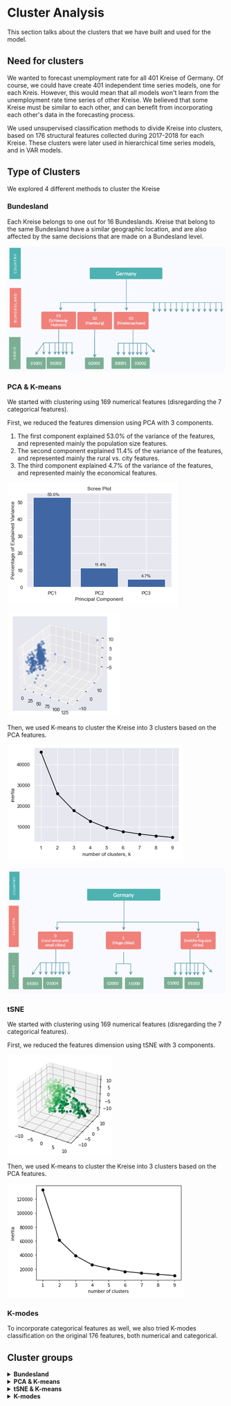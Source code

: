 # Cluster Analysis 
This section talks about the clusters that we have built 
and used for the model. 

## Need for clusters 
We wanted to forecast unemployment rate for all 401 Kreise of Germany. 
Of course, we could have create 401 independent time series models, one for each Kreis. 
However, this would mean that all models won't learn from the unemployment rate time series of other Kreise. 
We believed that some Kreise must be similar to each other, 
and can benefit from incorporating each other's data in the forecasting process.

We used unsupervised classification methods to divide Kreise into clusters, 
based on 176 structural features collected during 2017-2018 for each Kreise. 
These clusters were later used in hierarchical time series models, and in VAR models.  


## Type of Clusters 
We explored 4 different methods to cluster the Kreise

### Bundesland

Each Kreise belongs to one out for 16 Bundeslands. 
Kreise that belong to the same Bundesland have a similar geographic location, 
and are also affected by the same decisions that are made on a Bundesland level. 

![Bundesland](./clusters_screenshots/bundesland.png)
<!-- ![Bundesland](https://i.imgur.com/Se78LkN.png) -->


### PCA & K-means

We started with clustering using 169 numerical features (disregarding the 7 categorical features). 

First, we reduced the features dimension using PCA 
with 3 components. 

1. The first component explained 53.0% of the variance of the features, 
and represented mainly the population size features. 
2. The second component explained 11.4% of the variance of the features, 
and represented mainly the rural vs. city features. 
3. The third component explained 4.7% of the variance of the features, 
and represented mainly the economical features. 

![PCA & K-means](./clusters_screenshots/PCA1.png)

![PCA & K-means](./clusters_screenshots/PCA2.png)

Then, we used K-means to cluster the Kreise into 3 clusters based on the PCA features. 

![PCA & K-means](./clusters_screenshots/Kmeans_of_PCA.png)

![PCA & K-means](./clusters_screenshots/hierarchy_PCA.png)


### tSNE

We started with clustering using 169 numerical features (disregarding the 7 categorical features). 

First, we reduced the features dimension using tSNE with 3 components. 

![PCA & K-means](./clusters_screenshots/tSNE.png)

Then, we used K-means to cluster the Kreise into 3 clusters based on the PCA features. 

![PCA & K-means](./clusters_screenshots/Kmeans_of_tSNE.png)


### K-modes

To incorporate categorical features as well, we also tried K-modes classification on the original 176 features, both numerical and categorical. 


## Cluster groups 

<details>
  <summary> <strong> Bundesland </strong> </summary>
  <ul>
    <li>
    <strong>Baden-Württemberg: </strong> Stuttgart, Böblingen, Esslingen, Göppingen, Ludwigsburg, Rems-Murr-Kreis, Heilbronn, Heilbronn, Hohenlohekreis, Schwäbisch Hall, Main-Tauber-Kreis, Heidenheim, Ostalbkreis, Baden-Baden, Karlsruhe, Karlsruhe, Rastatt, Heidelberg, Mannheim, Neckar-Odenwald-Kreis, Rhein-Neckar-Kreis, Pforzheim, Calw, Enzkreis, Freudenstadt, Freiburg im Breisgau, Breisgau-Hochschwarzwald, Emmendingen, Ortenaukreis, Rottweil, Schwarzwald-Baar-Kreis, Tuttlingen, Konstanz, Lörrach, Waldshut, Reutlingen, Tübingen, Zollernalbkreis, Ulm, Alb-Donau-Kreis, Biberach, Bodenseekreis, Ravensburg, Sigmaringen </li>
    <li>
    <strong>Berlin: </strong> Berlin </li>
    <li>
    <strong>Brandenburg: </strong> Brandenburg an der Havel, Cottbus, Frankfurt (Oder), Potsdam, Barnim, Dahme-Spreewald, Elbe-Elster, Havelland, Märkisch-Oderland, Oberhavel, Oberspreewald-Lausitz, Oder-Spree, Ostprignitz-Ruppin, Potsdam-Mittelmark, Prignitz, Spree-Neiße, Teltow-Fläming, Uckermark </li>
    <li>
    <strong>Bremen: </strong> Bremen, Bremerhaven </li>
    <li>
    <strong>Freistaat Bayern: </strong> Ingolstadt, München, Rosenheim, Altötting, Berchtesgadener Land, Bad Tölz-Wolfratshausen, Dachau, Ebersberg, Eichstätt, Erding, Freising, Fürstenfeldbruck, Garmisch-Partenkirchen, Landsberg am Lech, Miesbach, Mühldorf a.Inn, München, Neuburg-Schrobenhausen, Pfaffenhofen a.d.Ilm, Rosenheim, Starnberg, Traunstein, Weilheim-Schongau, Landshut, Passau, Straubing, Deggendorf, Freyung-Grafenau, Kelheim, Landshut, Passau, Regen, Rottal-Inn, Straubing-Bogen, Dingolfing-Landau, Amberg, Regensburg, Weiden i.d.OPf., Amberg-Sulzbach, Cham, Neumarkt i.d.OPf., Neustadt a.d.Waldnaab, Regensburg, Schwandorf, Tirschenreuth, Bamberg, Bayreuth, Coburg, Hof, Bamberg, Bayreuth, Coburg, Forchheim, Hof, Kronach, Kulmbach, Lichtenfels, Wunsiedel i.Fichtelgebirge, Ansbach, Erlangen, Fürth, Nürnberg, Schwabach, Ansbach, Erlangen-Höchstadt, Fürth, Nürnberger Land, Neustadt a.d.Aisch-Bad Windsheim, Roth, Weißenburg-Gunzenhausen, Aschaffenburg, Schweinfurt, Würzburg, Aschaffenburg, Bad Kissingen, Rhön-Grabfeld, Haßberge, Kitzingen, Miltenberg, Main-Spessart, Schweinfurt, Würzburg, Augsburg, Kaufbeuren, Kempten (Allgäu), Memmingen, Aichach-Friedberg, Augsburg, Dillingen a.d.Donau, Günzburg, Neu-Ulm, Lindau (Bodensee), Ostallgäu, Unterallgäu, Donau-Ries, Oberallgäu </li>
    <li>
    <strong>Hamburg: </strong> Hamburg </li>
    <li>
    <strong>Hessen: </strong> Kreisfreie Stadt Darmstadt, Kreisfreie Stadt Frankfurt am Main, Kreisfreie Stadt Offenbach am Main, Landeshauptstadt Wiesbaden, Bergstraße, Darmstadt-Dieburg, Groß-Gerau, Hochtaunus, Main-Kinzig, Main-Taunus, Odenwaldkreis, Offenbach, Rheingau-Taunus, Wetterau, Gießen, Lahn-Dill, Limburg-Weilburg, Marburg-Biedenkopf, Vogelsberg, Kreisfreie Stadt Kassel, Fulda, Hersfeld-Rotenburg, Kassel, Schwalm-Eder, Waldeck-Frankenberg, Werra-Meißner </li>        
    <li>
    <strong>Mecklenburg-Vorpommern: </strong> Rostock, Hansestadt, Schwerin, Landeshauptstadt, Mecklenburgische Seenplatte, Landkreis Rostock, Vorpommern-Rügen, Nordwestmecklenburg, Vorpommern-Greifswald, Ludwigslust-Parchim </li>
    <li>
    <strong>Niedersachsen: </strong> Braunschweig, Salzgitter, Wolfsburg, Gifhorn, Goslar, Helmstedt, Northeim, Peine, Wolfenbüttel, Göttingen, Hannover, Diepholz, Hameln-Pyrmont, Hildesheim, Holzminden, Nienburg/Weser, Schaumburg, Celle, Cuxhaven, Harburg, Lüchow-Dannenberg, Lüneburg, Osterholz, Rotenburg (Wümme), Heidekreis, Stade, Uelzen, Verden, Delmenhorst, Emden, Oldenburg, Osnabrück, Wilhelmshaven, Ammerland, Aurich, Cloppenburg, Emsland, Friesland, Grafschaft Bentheim, Leer, Oldenburg, Osnabrück, Vechta, Wesermarsch, Wittmund </li>
    <li>
    <strong>Nordrhein-Westfalen: </strong> Düsseldorf, Duisburg, Essen, Krefeld, Mönchengladbach, Mülheim an der Ruhr, Oberhausen, Remscheid, Solingen, Wuppertal, Kleve, Mettmann, Rhein-Kreis Neuss, Viersen, Wesel, Bonn, Köln, Leverkusen, Aachen, Düren, Rhein-Erft-Kreis, Euskirchen, Heinsberg, Oberbergischer Kreis, Rheinisch-Bergischer Kreis, Rhein-Sieg-Kreis, Bottrop, Gelsenkirchen, Münster, Borken, Coesfeld, Recklinghausen, Steinfurt, Warendorf, Bielefeld, Gütersloh, Herford, Höxter, Lippe, Minden-Lübbecke, Paderborn, Bochum, Dortmund, Hagen, Hamm, Herne, Ennepe-Ruhr-Kreis, Hochsauerlandkreis, Märkischer Kreis, Olpe, Siegen-Wittgenstein, Soest, Unna </li>
    <li>
    <strong>Rheinland-Pfalz: </strong> Stadt Koblenz, Ahrweiler, Altenkirchen (Ww), Bad Kreuznach, Birkenfeld, Cochem-Zell, Mayen-Koblenz, Neuwied, Rhein-Hunsrück-Kreis, Rhein-Lahn-Kreis, Westerwaldkreis, Stadt Trier, Bernkastel-Wittlich, Eifelkreis Bitburg-Prüm, Vulkaneifel, Trier-Saarburg, Stadt Frankenthal (Pfalz), Stadt Kaiserslautern, Stadt Landau in der Pfalz, Stadt Ludwigshafen a. Rh., Stadt Mainz, Stadt Neustadt a.d. W., Stadt Pirmasens, Stadt Speyer, Stadt Worms, Stadt Zweibrücken, Alzey-Worms, Bad Dürkheim, Donnersbergkreis, Germersheim, Kaiserslautern, Kusel, Südliche Weinstraße, Rhein-Pfalz-Kreis, Mainz-Bingen, Südwestpfalz </li>
    <li>
    <strong>Saarland: </strong> Regionalverband Saarbrücken, Landkreis Merzig-Wadern, Landkreis Neunkirchen, Landkreis Saarlouis, Saarpfalz-Kreis, Landkreis St. Wendel </li>
    <li>
    <strong>Sachsen: </strong> Chemnitz, Erzgebirgskreis, Mittelsachsen, Vogtlandkreis, Zwickau, Dresden, Bautzen, Görlitz, Meißen, Sächsische Schweiz-Osterzgebirge, Leipzig, Leipzig, Nordsachsen </li>
    <li>
    <strong>Sachsen-Anhalt: </strong> Dessau-Roßlau, Halle (Saale), Magdeburg, Altmarkkreis Salzwedel, Anhalt-Bitterfeld, Börde, Burgenlandkreis, Harz, Jerichower Land, Mansfeld-Südharz, Saalekreis, Salzlandkreis, Stendal, Wittenberg </li>
    <li>
    <strong>Schleswig-Holstein : </strong> Flensburg, Stadt, Kiel, Landeshauptstadt, Lübeck, Hansestadt, Neumünster, Stadt, Dithmarschen, Herzogtum Lauenburg, Nordfriesland, Ostholstein, Pinneberg, Plön, Rendsburg-Eckernförde, Schleswig-Flensburg, Segeberg, Steinburg, Stormarn </li>
    <li>
    <strong>Thüringen: </strong> Erfurt, Gera, Jena, Suhl, Weimar, Eisenach, Eichsfeld, Nordhausen, Wartburgkreis, Unstrut-Hainich-Kreis, Kyffhäuserkreis, Schmalkalden-Meiningen, Gotha, Sömmerda, Hildburghausen, Ilm-Kreis, Weimarer Land, Sonneberg, Saalfeld-Rudolstadt, Saale-Holzland-Kreis, Saale-Orla-Kreis, Greiz, Altenburger Land </li>

  </ul>
</details>

<details>
  <summary> <strong> PCA & K-means </strong> </summary>
  <ul>
    <li>
    <strong>Cluster 1: </strong> Flensburg, Stadt, Neumünster, Stadt, Dithmarschen, Herzogtum Lauenburg, Nordfriesland, Ostholstein, Pinneberg, Plön, Rendsburg-Eckernförde, Schleswig-Flensburg, Segeberg, Steinburg, Stormarn, Salzgitter, Wolfsburg, Gifhorn, Goslar, Helmstedt, Northeim, Peine, Wolfenbüttel, Göttingen, Diepholz, Hameln-Pyrmont, Hildesheim, Holzminden, Nienburg/Weser, Schaumburg, Celle, Cuxhaven, Harburg, Lüchow-Dannenberg, Lüneburg, Osterholz, Rotenburg (Wümme), Heidekreis, Stade, Uelzen, Verden, Delmenhorst, Emden, Oldenburg, Stadt, Osnabrück, Stadt, Wilhelmshaven, Ammerland, Aurich, Cloppenburg, Emsland, Friesland, Grafschaft Bentheim, Leer, Oldenburg, Kreis, Osnabrück, Kreis, Vechta, Wesermarsch, Wittmund, Bremerhaven, Mülheim an der Ruhr, Remscheid, Solingen, Kleve, Viersen, Leverkusen, Düren, Euskirchen, Heinsberg, Oberbergischer Kreis, Rheinisch-Bergischer Kreis, Bottrop, Coesfeld, Warendorf, Herford, Höxter, Lippe, Minden-Lübbecke, Paderborn, Hagen, Hamm, Hochsauerlandkreis, Olpe, Siegen-Wittgenstein, Soest, Bergstraße, Darmstadt-Dieburg, Hochtaunus, Main-Taunus, Odenwaldkreis, Rheingau-Taunus, Wetterau, Gießen, Lahn-Dill, Limburg-Weilburg, Marburg-Biedenkopf, Vogelsberg, Fulda, Hersfeld-Rotenburg, Kassel, Schwalm-Eder, Waldeck-Frankenberg, Werra-Meißner, Stadt Koblenz, Ahrweiler, Altenkirchen (Ww), Bad Kreuznach, Birkenfeld, Cochem-Zell, Mayen-Koblenz, Neuwied, Rhein-Hunsrück-Kreis, Rhein-Lahn-Kreis, Westerwaldkreis, Stadt Trier, Bernkastel-Wittlich, Eifelkreis Bitburg-Prüm, Vulkaneifel, Trier-Saarburg, Stadt Frankenthal (Pfalz), Stadt Kaiserslautern, Stadt Landau in der Pfalz, Stadt Neustadt a.d. W., Stadt Pirmasens, Stadt Speyer, Stadt Worms, Stadt Zweibrücken, Alzey-Worms, Bad Dürkheim, Donnersbergkreis, Germersheim, Kaiserslautern, Kusel, Südliche Weinstraße, Rhein-Pfalz-Kreis, Mainz-Bingen, Südwestpfalz, Göppingen, Heilbronn, Stadt, Heilbronn, Kreis, Hohenlohekreis, Schwäbisch Hall, Main-Tauber-Kreis, Heidenheim, Ostalbkreis, Baden-Baden, Rastatt, Neckar-Odenwald-Kreis, Pforzheim, Calw, Enzkreis, Freudenstadt, Breisgau-Hochschwarzwald, Emmendingen, Rottweil, Schwarzwald-Baar-Kreis, Tuttlingen, Konstanz, Lörrach, Waldshut, Reutlingen, Tübingen, Zollernalbkreis, Ulm, Alb-Donau-Kreis, Biberach, Bodenseekreis, Ravensburg, Sigmaringen, Ingolstadt, Altötting, Berchtesgadener Land, Bad Tölz-Wolfratshausen, Dachau, Ebersberg, Eichstätt, Erding, Freising, Fürstenfeldbruck, Garmisch-Partenkirchen, Landsberg am Lech, Miesbach, Mühldorf a.Inn, Neuburg-Schrobenhausen, Pfaffenhofen a.d.Ilm, Rosenheim, Kreis, Starnberg, Traunstein, Weilheim-Schongau, Landshut, Stadt, Passau, Stadt, Straubing, Deggendorf, Freyung-Grafenau, Kelheim, Landshut, Kreis, Passau, Kreis, Regen, Rottal-Inn, Straubing-Bogen, Dingolfing-Landau, Amberg, Weiden i.d.OPf., Amberg-Sulzbach, Cham, Neumarkt i.d.OPf., Neustadt a.d.Waldnaab, Regensburg, Kreis, Schwandorf, Tirschenreuth, Bamberg, Stadt, Bayreuth, Stadt, Coburg, Stadt, Hof, Stadt, Bamberg, Kreis, Bayreuth, Kreis, Coburg, Kreis, Forchheim, Hof, Kreis, Kronach, Kulmbach, Lichtenfels, Wunsiedel i.Fichtelgebirge, Ansbach, Stadt, Erlangen, Fürth, Stadt, Schwabach, Ansbach, Kreis, Erlangen-Höchstadt, Fürth, Kreis, Nürnberger Land, Neustadt a.d.Aisch-Bad Windsheim, Roth, Weißenburg-Gunzenhausen, Aschaffenburg, Stadt, Schweinfurt, Stadt, Würzburg, Stadt, Aschaffenburg, Kreis, Bad Kissingen, Rhön-Grabfeld, Haßberge, Kitzingen, Miltenberg, Main-Spessart, Schweinfurt, Kreis, Würzburg, Kreis, Kaufbeuren, Kempten (Allgäu), Memmingen, Aichach-Friedberg, Augsburg, Kreis, Dillingen a.d.Donau, Günzburg, Neu-Ulm, Lindau (Bodensee), Ostallgäu, Unterallgäu, Donau-Ries, Oberallgäu, Landkreis Merzig-Wadern, Landkreis Neunkirchen, Landkreis Saarlouis, Saarpfalz-Kreis, Landkreis St. Wendel, Brandenburg an der Havel, Cottbus, Frankfurt (Oder), Potsdam, Barnim, Dahme-Spreewald, Elbe-Elster, Havelland, Märkisch-Oderland, Oberhavel, Oberspreewald-Lausitz, Oder-Spree, Ostprignitz-Ruppin, Potsdam-Mittelmark, Prignitz, Spree-Neiße, Teltow-Fläming, Uckermark, Rostock, Hansestadt, Schwerin, Landeshauptstadt, Mecklenburgische Seenplatte, Landkreis Rostock, Vorpommern-Rügen, Nordwestmecklenburg, Vorpommern-Greifswald, Ludwigslust-Parchim, Chemnitz, Erzgebirgskreis, Mittelsachsen, Vogtlandkreis, Zwickau, Bautzen, Görlitz, Meißen, Sächsische Schweiz-Osterzgebirge, Leipzig, Kreis, Nordsachsen, Dessau-Roßlau, Altmarkkreis Salzwedel, Anhalt-Bitterfeld, Börde, Burgenlandkreis, Harz, Jerichower Land, Mansfeld-Südharz, Saalekreis, Salzlandkreis, Stendal, Wittenberg, Gera, Jena, Suhl, Weimar, Eisenach, Eichsfeld, Nordhausen, Wartburgkreis, Unstrut-Hainich-Kreis, Kyffhäuserkreis, Schmalkalden-Meiningen, Gotha, Sömmerda, Hildburghausen, Ilm-Kreis, Weimarer Land, Sonneberg, Saalfeld-Rudolstadt, Saale-Holzland-Kreis, Saale-Orla-Kreis, Greiz, Altenburger Land </li>
    <li>
    <strong>Cluster 2: </strong> Hamburg, Berlin </li>
    <li>
    <strong>Cluster 3: </strong> Kiel, Landeshauptstadt, Lübeck, Hansestadt, Braunschweig, Hannover, Bremen, Düsseldorf, Duisburg, Essen, Krefeld, Mönchengladbach, Oberhausen, Wuppertal, Mettmann, Rhein-Kreis Neuss, Wesel, Bonn, Köln, Aachen, Rhein-Erft-Kreis, Rhein-Sieg-Kreis, Gelsenkirchen, Münster, Borken, Recklinghausen, Steinfurt, Bielefeld, Gütersloh, Bochum, Dortmund, Herne, Ennepe-Ruhr-Kreis, Märkischer Kreis, Unna, Kreisfreie Stadt Darmstadt, Kreisfreie Stadt Frankfurt am Main, Kreisfreie Stadt Offenbach am Main, Landeshauptstadt Wiesbaden, Groß-Gerau, Main-Kinzig, Offenbach, Kreisfreie Stadt Kassel, Stadt Ludwigshafen a. Rh., Stadt Mainz, Stuttgart, Böblingen, Esslingen, Ludwigsburg, Rems-Murr-Kreis, Karlsruhe, Stadt, Karlsruhe, Kreis, Heidelberg, Mannheim, Rhein-Neckar-Kreis, Freiburg im Breisgau, Ortenaukreis, München, Landeshauptstadt, Rosenheim, Stadt, München, Kreis, Regensburg, Stadt, Nürnberg, Augsburg, Stadt, Regionalverband Saarbrücken, Dresden, Leipzig, Stadt, Halle (Saale), Magdeburg, Erfurt </li>

  </ul>
</details>


<details>
  <summary> <strong> tSNE & K-means </strong> </summary>
  <ul>
    <li>
    <strong>Cluster 1: </strong> Dithmarschen, Herzogtum Lauenburg, Nordfriesland, Ostholstein, Plön, Schleswig-Flensburg, Steinburg, Goslar, Helmstedt, Northeim, Peine, Wolfenbüttel, Hameln-Pyrmont, Holzminden, Schaumburg, Celle, Lüchow-Dannenberg, Lüneburg, Osterholz, Heidekreis, Uelzen, Ammerland, Aurich, Friesland, Leer, Wesermarsch, Wittmund, Bottrop, Höxter, Odenwaldkreis, Vogelsberg, Hersfeld-Rotenburg, Schwalm-Eder, Waldeck-Frankenberg, Werra-Meißner, Ahrweiler, Altenkirchen (Ww), Bad Kreuznach, Birkenfeld, Cochem-Zell, Rhein-Hunsrück-Kreis, Rhein-Lahn-Kreis, Bernkastel-Wittlich, Eifelkreis Bitburg-Prüm, Vulkaneifel, Trier-Saarburg, Stadt Zweibrücken, Bad Dürkheim, Donnersbergkreis, Kaiserslautern, Kusel, Südliche Weinstraße, Südwestpfalz, Hohenlohekreis, Schwäbisch Hall, Main-Tauber-Kreis, Neckar-Odenwald-Kreis, Freudenstadt, Sigmaringen, Altötting, Berchtesgadener Land, Bad Tölz-Wolfratshausen, Eichstätt, Erding, Garmisch-Partenkirchen, Landsberg am Lech, Miesbach, Mühldorf a.Inn, Neuburg-Schrobenhausen, Pfaffenhofen a.d.Ilm, Traunstein, Deggendorf, Freyung-Grafenau, Kelheim, Landshut, Kreis, Passau, Kreis, Regen, Rottal-Inn, Straubing-Bogen, Dingolfing-Landau, Amberg-Sulzbach, Cham, Neumarkt i.d.OPf., Neustadt a.d.Waldnaab, Regensburg, Kreis, Schwandorf, Tirschenreuth, Bamberg, Kreis, Bayreuth, Kreis, Coburg, Kreis, Forchheim, Hof, Kreis, Kronach, Kulmbach, Lichtenfels, Wunsiedel i.Fichtelgebirge, Ansbach, Kreis, Neustadt a.d.Aisch-Bad Windsheim, Roth, Weißenburg-Gunzenhausen, Bad Kissingen, Rhön-Grabfeld, Haßberge, Kitzingen, Main-Spessart, Schweinfurt, Kreis, Aichach-Friedberg, Dillingen a.d.Donau, Günzburg, Ostallgäu, Unterallgäu, Donau-Ries, Oberallgäu, Landkreis Merzig-Wadern, Landkreis Neunkirchen, Landkreis Saarlouis, Saarpfalz-Kreis, Landkreis St. Wendel, Cottbus, Barnim, Dahme-Spreewald, Elbe-Elster, Havelland, Märkisch-Oderland, Oberhavel, Oberspreewald-Lausitz, Oder-Spree, Ostprignitz-Ruppin, Potsdam-Mittelmark, Prignitz, Spree-Neiße, Teltow-Fläming, Uckermark, Rostock, Hansestadt, Mecklenburgische Seenplatte, Landkreis Rostock, Vorpommern-Rügen, Nordwestmecklenburg, Vorpommern-Greifswald, Ludwigslust-Parchim, Chemnitz, Erzgebirgskreis, Mittelsachsen, Vogtlandkreis, Zwickau, Bautzen, Görlitz, Meißen, Sächsische Schweiz-Osterzgebirge, Leipzig, Kreis, Nordsachsen, Altmarkkreis Salzwedel, Anhalt-Bitterfeld, Börde, Burgenlandkreis, Harz, Jerichower Land, Mansfeld-Südharz, Saalekreis, Salzlandkreis, Stendal, Wittenberg, Eichsfeld, Nordhausen, Wartburgkreis, Unstrut-Hainich-Kreis, Kyffhäuserkreis, Schmalkalden-Meiningen, Gotha, Sömmerda, Hildburghausen, Ilm-Kreis, Weimarer Land, Sonneberg, Saalfeld-Rudolstadt, Saale-Holzland-Kreis, Saale-Orla-Kreis, Greiz, Altenburger Land
</li>
    <strong>Cluster 2: </strong> Pinneberg, Rendsburg-Eckernförde, Segeberg, Stormarn, Hamburg, Gifhorn, Göttingen, Hannover, Diepholz, Hildesheim, Nienburg/Weser, Cuxhaven, Harburg, Rotenburg (Wümme), Stade, Verden, Cloppenburg, Emsland, Grafschaft Bentheim, Oldenburg, Kreis, Osnabrück, Kreis, Vechta, Kleve, Mettmann, Rhein-Kreis Neuss, Viersen, Wesel, Köln, Aachen, Düren, Rhein-Erft-Kreis, Euskirchen, Heinsberg, Oberbergischer Kreis, Rheinisch-Bergischer Kreis, Rhein-Sieg-Kreis, Borken, Coesfeld, Recklinghausen, Steinfurt, Warendorf, Gütersloh, Herford, Lippe, Minden-Lübbecke, Paderborn, Ennepe-Ruhr-Kreis, Hochsauerlandkreis, Märkischer Kreis, Olpe, Siegen-Wittgenstein, Soest, Unna, Kreisfreie Stadt Frankfurt am Main, Kreisfreie Stadt Offenbach am Main, Bergstraße, Darmstadt-Dieburg, Groß-Gerau, Hochtaunus, Main-Kinzig, Main-Taunus, Offenbach, Rheingau-Taunus, Wetterau, Gießen, Lahn-Dill, Limburg-Weilburg, Marburg-Biedenkopf, Fulda, Kassel, Mayen-Koblenz, Neuwied, Westerwaldkreis, Alzey-Worms, Germersheim, Rhein-Pfalz-Kreis, Mainz-Bingen, Stuttgart, Böblingen, Esslingen, Göppingen, Ludwigsburg, Rems-Murr-Kreis, Heilbronn, Kreis, Heidenheim, Ostalbkreis, Baden-Baden, Karlsruhe, Kreis, Rastatt, Rhein-Neckar-Kreis, Pforzheim, Calw, Enzkreis, Breisgau-Hochschwarzwald, Emmendingen, Ortenaukreis, Rottweil, Schwarzwald-Baar-Kreis, Tuttlingen, Konstanz, Lörrach, Waldshut, Reutlingen, Tübingen, Zollernalbkreis, Alb-Donau-Kreis, Biberach, Bodenseekreis, Ravensburg, München, Landeshauptstadt, Rosenheim, Stadt, Dachau, Ebersberg, Freising, Fürstenfeldbruck, München, Kreis, Rosenheim, Kreis, Starnberg, Weilheim-Schongau, Erlangen-Höchstadt, Fürth, Kreis, Nürnberger Land, Aschaffenburg, Kreis, Miltenberg, Würzburg, Kreis, Augsburg, Kreis, Neu-Ulm, Regionalverband Saarbrücken, Berlin
</li>
    <strong>Cluster 3: </strong> Flensburg, Stadt, Kiel, Landeshauptstadt, Lübeck, Hansestadt, Neumünster, Stadt, Braunschweig, Salzgitter, Wolfsburg, Delmenhorst, Emden, Oldenburg, Stadt, Osnabrück, Stadt, Wilhelmshaven, Bremen, Bremerhaven, Düsseldorf, Duisburg, Essen, Krefeld, Mönchengladbach, Mülheim an der Ruhr, Oberhausen, Remscheid, Solingen, Wuppertal, Bonn, Leverkusen, Gelsenkirchen, Münster, Bielefeld, Bochum, Dortmund, Hagen, Hamm, Herne, Kreisfreie Stadt Darmstadt, Landeshauptstadt Wiesbaden, Kreisfreie Stadt Kassel, Stadt Koblenz, Stadt Trier, Stadt Frankenthal (Pfalz), Stadt Kaiserslautern, Stadt Landau in der Pfalz, Stadt Ludwigshafen a. Rh., Stadt Mainz, Stadt Neustadt a.d. W., Stadt Pirmasens, Stadt Speyer, Stadt Worms, Heilbronn, Stadt, Karlsruhe, Stadt, Heidelberg, Mannheim, Freiburg im Breisgau, Ulm, Ingolstadt, Landshut, Stadt, Passau, Stadt, Straubing, Amberg, Regensburg, Stadt, Weiden i.d.OPf., Bamberg, Stadt, Bayreuth, Stadt, Coburg, Stadt, Hof, Stadt, Ansbach, Stadt, Erlangen, Fürth, Stadt, Nürnberg, Schwabach, Aschaffenburg, Stadt, Schweinfurt, Stadt, Würzburg, Stadt, Augsburg, Stadt, Kaufbeuren, Kempten (Allgäu), Memmingen, Lindau (Bodensee), Brandenburg an der Havel, Frankfurt (Oder), Potsdam, Schwerin, Landeshauptstadt, Dresden, Leipzig, Stadt, Dessau-Roßlau, Halle (Saale), Magdeburg, Erfurt, Gera, Jena, Suhl, Weimar, Eisenach
</li>    
  </ul>
</details>

<details>
  <summary> <strong> K-modes</strong> </summary>
  <ul>
    <li>
    <strong>Cluster 1: </strong> Neumünster, Stadt, Herzogtum Lauenburg, Ostholstein, Rendsburg-Eckernförde, Schleswig-Flensburg, Segeberg, Wolfenbüttel, Hameln-Pyrmont, Nienburg/Weser, Celle, Cuxhaven, Rotenburg (Wümme), Stade, Verden, Delmenhorst, Emden, Wilhelmshaven, Aurich, Cloppenburg, Emsland, Grafschaft Bentheim, Leer, Vechta, Warendorf, Höxter, Hochsauerlandkreis, Olpe, Marburg-Biedenkopf, Fulda, Hersfeld-Rotenburg, Schwalm-Eder, Stadt Koblenz, Ahrweiler, Bad Kreuznach, Rhein-Hunsrück-Kreis, Bernkastel-Wittlich, Eifelkreis Bitburg-Prüm, Trier-Saarburg, Donnersbergkreis, Kusel, Südwestpfalz, Hohenlohekreis, Schwäbisch Hall, Main-Tauber-Kreis, Neckar-Odenwald-Kreis, Freudenstadt, Waldshut, Alb-Donau-Kreis, Biberach, Sigmaringen, Ingolstadt, Altötting, Berchtesgadener Land, Bad Tölz-Wolfratshausen, Eichstätt, Erding, Garmisch-Partenkirchen, Landsberg am Lech, Miesbach, Mühldorf a.Inn, Neuburg-Schrobenhausen, Pfaffenhofen a.d.Ilm, Rosenheim, Kreis, Traunstein, Weilheim-Schongau, Landshut, Stadt, Passau, Stadt, Straubing, Deggendorf, Kelheim, Landshut, Kreis, Passau, Kreis, Regen, Rottal-Inn, Straubing-Bogen, Dingolfing-Landau, Neumarkt i.d.OPf., Regensburg, Kreis, Schwandorf, Bamberg, Stadt, Bayreuth, Stadt, Coburg, Stadt, Hof, Stadt, Bamberg, Kreis, Bayreuth, Kreis, Coburg, Kreis, Forchheim, Hof, Kreis, Kronach, Lichtenfels, Ansbach, Stadt, Ansbach, Kreis, Roth, Weißenburg-Gunzenhausen, Schweinfurt, Stadt, Rhön-Grabfeld, Kitzingen, Miltenberg, Main-Spessart, Schweinfurt, Kreis, Kempten (Allgäu), Memmingen, Aichach-Friedberg, Dillingen a.d.Donau, Günzburg, Ostallgäu, Unterallgäu, Donau-Ries, Brandenburg an der Havel, Cottbus, Nordwestmecklenburg, Anhalt-Bitterfeld, Burgenlandkreis, Altenburger Land</li>
    <li>
    <strong>Cluster 2: </strong> Flensburg, Stadt, Dithmarschen, Nordfriesland, Plön, Steinburg, Gifhorn, Goslar, Helmstedt, Northeim, Holzminden, Lüchow-Dannenberg, Lüneburg, Heidekreis, Uelzen, Wesermarsch, Wittmund, Vogelsberg, Waldeck-Frankenberg, Werra-Meißner, Birkenfeld, Cochem-Zell, Vulkaneifel, Freyung-Grafenau, Amberg, Weiden i.d.OPf., Amberg-Sulzbach, Cham, Neustadt a.d.Waldnaab, Tirschenreuth, Kulmbach, Wunsiedel i.Fichtelgebirge, Neustadt a.d.Aisch-Bad Windsheim, Bad Kissingen, Haßberge, Kaufbeuren, Oberallgäu, Frankfurt (Oder), Potsdam, Barnim, Dahme-Spreewald, Elbe-Elster, Havelland, Märkisch-Oderland, Oberhavel, Oberspreewald-Lausitz, Oder-Spree, Ostprignitz-Ruppin, Potsdam-Mittelmark, Prignitz, Spree-Neiße, Teltow-Fläming, Uckermark, Schwerin, Landeshauptstadt, Mecklenburgische Seenplatte, Landkreis Rostock, Vorpommern-Rügen, Vorpommern-Greifswald, Ludwigslust-Parchim, Erzgebirgskreis, Mittelsachsen, Vogtlandkreis, Zwickau, Bautzen, Görlitz, Meißen, Sächsische Schweiz-Osterzgebirge, Nordsachsen, Dessau-Roßlau, Magdeburg, Altmarkkreis Salzwedel, Börde, Harz, Jerichower Land, Mansfeld-Südharz, Saalekreis, Salzlandkreis, Stendal, Wittenberg, Erfurt, Gera, Suhl, Eisenach, Eichsfeld, Nordhausen, Wartburgkreis, Unstrut-Hainich-Kreis, Kyffhäuserkreis, Schmalkalden-Meiningen, Gotha, Sömmerda, Hildburghausen, Ilm-Kreis, Sonneberg, Saalfeld-Rudolstadt, Saale-Holzland-Kreis, Saale-Orla-Kreis, Greiz</li>
    <li>
    <strong>Cluster 3: </strong> Kiel, Landeshauptstadt, Lübeck, Hansestadt, Pinneberg, Stormarn, Hamburg, Braunschweig, Salzgitter, Wolfsburg, Peine, Göttingen, Hannover, Diepholz, Hildesheim, Schaumburg, Harburg, Osterholz, Oldenburg, Stadt, Osnabrück, Stadt, Ammerland, Friesland, Oldenburg, Kreis, Osnabrück, Kreis, Bremen, Bremerhaven, Düsseldorf, Duisburg, Essen, Krefeld, Mönchengladbach, Mülheim an der Ruhr, Oberhausen, Remscheid, Solingen, Wuppertal, Kleve, Mettmann, Rhein-Kreis Neuss, Viersen, Wesel, Bonn, Köln, Leverkusen, Aachen, Düren, Rhein-Erft-Kreis, Euskirchen, Heinsberg, Oberbergischer Kreis, Rheinisch-Bergischer Kreis, Rhein-Sieg-Kreis, Bottrop, Gelsenkirchen, Münster, Borken, Coesfeld, Recklinghausen, Steinfurt, Bielefeld, Gütersloh, Herford, Lippe, Minden-Lübbecke, Paderborn, Bochum, Dortmund, Hagen, Hamm, Herne, Ennepe-Ruhr-Kreis, Märkischer Kreis, Siegen-Wittgenstein, Soest, Unna, Kreisfreie Stadt Darmstadt, Kreisfreie Stadt Frankfurt am Main, Kreisfreie Stadt Offenbach am Main, Landeshauptstadt Wiesbaden, Bergstraße, Darmstadt-Dieburg, Groß-Gerau, Hochtaunus, Main-Kinzig, Main-Taunus, Odenwaldkreis, Offenbach, Rheingau-Taunus, Wetterau, Gießen, Lahn-Dill, Limburg-Weilburg, Kreisfreie Stadt Kassel, Kassel, Altenkirchen (Ww), Mayen-Koblenz, Neuwied, Rhein-Lahn-Kreis, Westerwaldkreis, Stadt Trier, Stadt Frankenthal (Pfalz), Stadt Kaiserslautern, Stadt Landau in der Pfalz, Stadt Ludwigshafen a. Rh., Stadt Mainz, Stadt Neustadt a.d. W., Stadt Pirmasens, Stadt Speyer, Stadt Worms, Stadt Zweibrücken, Alzey-Worms, Bad Dürkheim, Germersheim, Kaiserslautern, Südliche Weinstraße, Rhein-Pfalz-Kreis, Mainz-Bingen, Stuttgart, Böblingen, Esslingen, Göppingen, Ludwigsburg, Rems-Murr-Kreis, Heilbronn, Stadt, Heilbronn, Kreis, Heidenheim, Ostalbkreis, Baden-Baden, Karlsruhe, Stadt, Karlsruhe, Kreis, Rastatt, Heidelberg, Mannheim, Rhein-Neckar-Kreis, Pforzheim, Calw, Enzkreis, Freiburg im Breisgau, Breisgau-Hochschwarzwald, Emmendingen, Ortenaukreis, Rottweil, Schwarzwald-Baar-Kreis, Tuttlingen, Konstanz, Lörrach, Reutlingen, Tübingen, Zollernalbkreis, Ulm, Bodenseekreis, Ravensburg, München, Landeshauptstadt, Rosenheim, Stadt, Dachau, Ebersberg, Freising, Fürstenfeldbruck, München, Kreis, Starnberg, Regensburg, Stadt, Erlangen, Fürth, Stadt, Nürnberg, Schwabach, Erlangen-Höchstadt, Fürth, Kreis, Nürnberger Land, Aschaffenburg, Stadt, Würzburg, Stadt, Aschaffenburg, Kreis, Würzburg, Kreis, Augsburg, Stadt, Augsburg, Kreis, Neu-Ulm, Lindau (Bodensee), Regionalverband Saarbrücken, Landkreis Merzig-Wadern, Landkreis Neunkirchen, Landkreis Saarlouis, Saarpfalz-Kreis, Landkreis St. Wendel, Berlin, Rostock, Hansestadt, Chemnitz, Dresden, Leipzig, Stadt, Leipzig, Kreis, Halle (Saale), Jena, Weimar, Weimarer Land</li>
    
  </ul>
</details>
